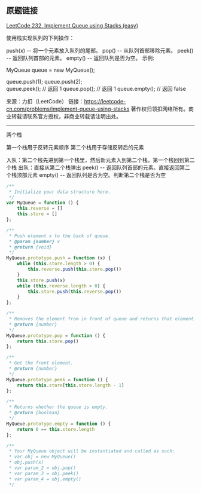 ## 原题链接

[LeetCode 232. Implement Queue using Stacks (easy)](https://leetcode-cn.com/problems/implement-queue-using-stacks/)


使用栈实现队列的下列操作：

push(x) -- 将一个元素放入队列的尾部。
pop() -- 从队列首部移除元素。
peek() -- 返回队列首部的元素。
empty() -- 返回队列是否为空。
示例:

MyQueue queue = new MyQueue();

queue.push(1);
queue.push(2);  
queue.peek();  // 返回 1
queue.pop();   // 返回 1
queue.empty(); // 返回 false

来源：力扣（LeetCode）
链接：https://leetcode-cn.com/problems/implement-queue-using-stacks
著作权归领扣网络所有。商业转载请联系官方授权，非商业转载请注明出处。

----


两个栈

第一个栈用于反转元素顺序
第二个栈用于存储反转后的元素

入队：第二个栈先进到第一个栈里，然后新元素入到第二个栈，第一个栈回到第二个栈
出队：直接从第二个栈弹出
peek() -- 返回队列首部的元素。直接返回第二个栈顶部元素
empty() -- 返回队列是否为空。判断第二个栈是否为空

```javascript
/**
 * Initialize your data structure here.
 */
var MyQueue = function () {
    this.reverse = []
    this.store = []
};

/**
 * Push element x to the back of queue.
 * @param {number} x
 * @return {void}
 */
MyQueue.prototype.push = function (x) {
    while (this.store.length > 0) {
        this.reverse.push(this.store.pop())
    }
    this.store.push(x)
    while (this.reverse.length > 0) {
        this.store.push(this.reverse.pop())
    }
};

/**
 * Removes the element from in front of queue and returns that element.
 * @return {number}
 */
MyQueue.prototype.pop = function () {
    return this.store.pop()
};

/**
 * Get the front element.
 * @return {number}
 */
MyQueue.prototype.peek = function () {
    return this.store[this.store.length - 1]
};

/**
 * Returns whether the queue is empty.
 * @return {boolean}
 */
MyQueue.prototype.empty = function () {
    return 0 == this.store.length
};

/** 
 * Your MyQueue object will be instantiated and called as such:
 * var obj = new MyQueue()
 * obj.push(x)
 * var param_2 = obj.pop()
 * var param_3 = obj.peek()
 * var param_4 = obj.empty()
 */
```